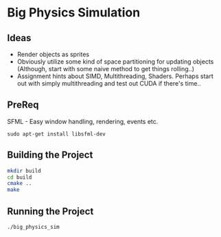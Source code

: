 # Big Physics Simulation

## Ideas
* Render objects as sprites
* Obviously utilize some kind of space partitioning for updating objects (Although, start with some naive method to get things rolling..)
* Assignment hints about SIMD, Multithreading, Shaders. Perhaps start out with simply multithreading and test out CUDA if there's time..

## PreReq
SFML - Easy window handling, rendering, events etc.
```
sudo apt-get install libsfml-dev
```

## Building the Project

```bash
mkdir build
cd build
cmake ..
make
```

## Running the Project

```bash
./big_physics_sim
```